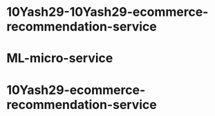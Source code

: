# 10Yash29-10Yash29-ecommerce-recommendation-service
# ML-micro-service
# 10Yash29-ecommerce-recommendation-service
